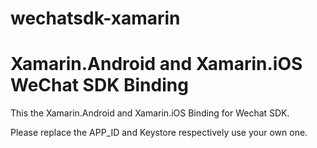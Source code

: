 # wechatsdk-xamarin

Xamarin.Android and Xamarin.iOS WeChat SDK Binding
=======

This the Xamarin.Android and Xamarin.iOS Binding for Wechat SDK.

Please replace the APP_ID and Keystore respectively use your own one.
